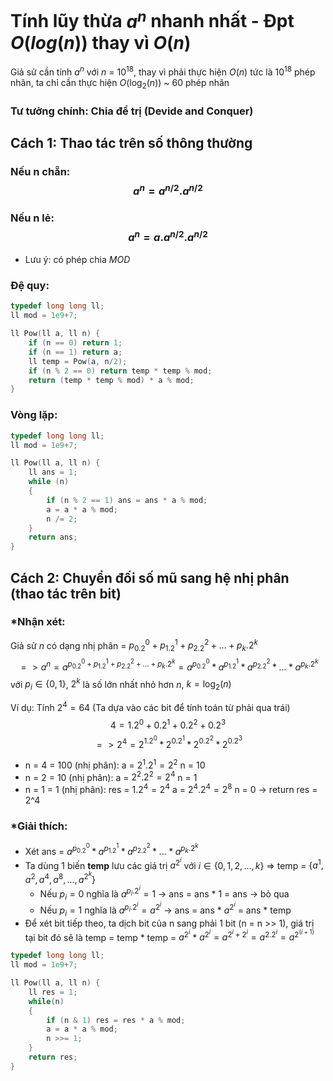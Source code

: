 # Tính lũy thừa $a^n$ nhanh nhất - Đpt $O(log(n))$ thay vì $O(n)$
Giả sử cần tính $a^n$ với $n$ = $10^{18}$, thay vì phải thực hiện $O(n)$ tức là $10^{18}$ phép nhân, ta chỉ cần thực hiện $O(\log_2(n))$ ~ 60 phép nhân
### Tư tưởng chính: Chia để trị (Devide and Conquer)
## Cách 1: Thao tác trên số thông thường
### Nếu n chẵn: $$a^n = a^{n/2} . a^{n/2}$$ 
### Nếu n lẻ: $$a^n = a . a^{n/2} . a^{n/2}$$ 

* Lưu ý: có phép chia $MOD$

### Đệ quy:
```cpp
typedef long long ll;
ll mod = 1e9+7;

ll Pow(ll a, ll n) {
    if (n == 0) return 1;
    if (n == 1) return a;
    ll temp = Pow(a, n/2);
    if (n % 2 == 0) return temp * temp % mod;
    return (temp * temp % mod) * a % mod;
}
```

### Vòng lặp:
```cpp
typedef long long ll;
ll mod = 1e9+7;

ll Pow(ll a, ll n) {
    ll ans = 1;
    while (n) 
    {
        if (n % 2 == 1) ans = ans * a % mod;
        a = a * a % mod;
        n /= 2;
    }
    return ans;
}
```

## Cách 2: Chuyển đối số mũ sang hệ nhị phân (thao tác trên bit)
### *Nhận xét: 
<!-- Sử dụng cú pháp LaTeX để định dạng các công thức toán học -->
Giả sử $n$ có dạng nhị phân = $p_0.2^0 + p_1.2^1 + p_2.2^2 + ... + p_k.2^k$
$$=> a^n = a^{p_0.2^0 + p_1.2^1 + p_2.2^2 + ... + p_k.2^k} = a^{p_0.2^0} * a^{p_1.2^1} * a^{p_2.2^2} * ... * a^{p_k.2^k}$$ 
với $p_i \in \{0, 1\}$, $2^k$ là số lớn nhất nhỏ hơn $n$, $k = \log_2(n)$ 

Ví dụ: Tính $2^4 = 64$
(Ta dựa vào các bit để tính toán từ phải qua trái)
$$4 = 1.2^0 + 0.2^1 + 0.2^2 + 0.2^3$$
$$=> 2^4 = 2^{1.2^0} * 2^{0.2^1} * 2^{0.2^2} * 2^{0.2^3}$$
+ n = 4 = 100 (nhị phân):
    a = $2^1 . 2^1 = 2^2$
    n = 10
+ n = 2 = 10 (nhị phân):
    a = $2^2 . 2^2 = 2^4$
    n = 1
+ n = 1 = 1 (nhị phân):
    res = $1 . 2^4 = 2^4$
    a = $2^4 . 2^4 = 2^8$
    n = 0 -> return res = 2^4

### *Giải thích:
- Xét ans = $a^{p_0.2^0} * a^{p_1.2^1} * a^{p_2.2^2} * ... * a^{p_k.2^k}$
- Ta dùng 1 biến **temp** lưu các giá trị $a^{2^i}$ với $i \in \{0,1,2,...,k\}$ => temp = $\{a^1, a^2, a^4, a^8,..., a^{2^k}\}$
    + Nếu $p_i = 0$ nghĩa là $a^{p_i.2^i} = 1$ -> ans = ans * 1 = ans -> bỏ qua
    + Nếu $p_i = 1$ nghĩa là $a^{p_i.2^i} = a^{2^i}$ -> ans = ans * $a^{2^i}$ = ans * temp
- Để xét bit tiếp theo, ta dịch bit của n sang phải 1 bit (n = n >> 1), giá trị tại bit đó sẽ là temp = temp * temp = $a^{2^i}$ * $a^{2^i} = a^{2^i+2^i} = a^{2.2^i} = a^{2^(i+1)}$

```cpp
typedef long long ll;
ll mod = 1e9+7;

ll Pow(ll a, ll n) {
    ll res = 1;
    while(n)
    {
        if (n & 1) res = res * a % mod;
        a = a * a % mod;
        n >>= 1;
    }
    return res;
}
```
